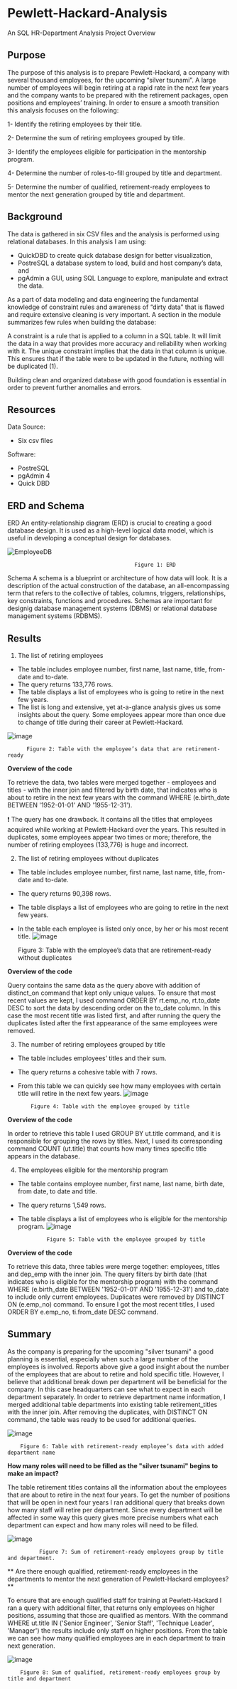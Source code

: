 # Pewlett-Hackard-Analysis
An SQL HR-Department Analysis
Project Overview
## Purpose
The purpose of this analysis is to prepare Pewlett-Hackard, a company with several thousand employees, for the upcoming “silver tsunami”. A large number of employees will begin retiring at a rapid rate in the next few years and the company wants to be prepared with the retirement packages, open positions and employees’ training. In order to ensure a smooth transition this analysis focuses on the following:

1- Identify the retiring employees by their title.

2- Determine the sum of retiring employees grouped by title.

3- Identify the employees eligible for participation in the mentorship program.

4- Determine the number of roles-to-fill grouped by title and department.

5- Determine the number of qualified, retirement-ready employees to mentor the next generation grouped by title and department.

## Background
The data is gathered in six CSV files and the analysis is performed using relational databases. In this analysis I am using:

- QuickDBD to create quick database design for better visualization,
- PostreSQL a database system to load, build and host company’s data, and
- pgAdmin a GUI, using SQL Language to explore, manipulate and extract the data.

As a part of data modeling and data engineering the fundamental knowledge of constraint rules and awareness of “dirty data” that is flawed and require extensive cleaning is very important. A section in the module summarizes few rules when building the database:

A constraint is a rule that is applied to a column in a SQL table. It will limit the data in a way that provides more accuracy and reliability when working with it. The unique constraint implies that the data in that column is unique. This ensures that if the table were to be updated in the future, nothing will be duplicated (1).

Building clean and organized database with good foundation is essential in order to prevent further anomalies and errors.

## Resources
Data Source:

- Six csv files

Software:

- PostreSQL
- pgAdmin 4
- Quick DBD

## ERD and Schema
ERD An entity-relationship diagram (ERD) is crucial to creating a good database design. It is used as a high-level logical data model, which is useful in developing a conceptual design for databases.

![EmployeeDB](https://user-images.githubusercontent.com/99419112/162284199-da8e4ca5-5292-49be-bc98-c0faa75c1e58.png)

                                            Figure 1: ERD
                                            
Schema A schema is a blueprint or architecture of how data will look. It is a description of the actual construction of the database, an all-encompassing term that refers to the collective of tables, columns, triggers, relationships, key constraints, functions and procedures. Schemas are important for designig database management systems (DBMS) or relational database management systems (RDBMS).

## Results
1. The list of retiring employees

- The table includes employee number, first name, last name, title, from-date and to-date.
- The query returns 133,776 rows.
- The table displays a list of employees who is going to retire in the next few years.
- The list is long and extensive, yet at-a-glance analysis gives us some insights about the query. Some employees appear more than once due to change of title during their career at Pewlett-Hackard.

![image](https://user-images.githubusercontent.com/99419112/162284554-f4d15c73-2ce9-46c8-ad20-950b3069d00f.png)

          Figure 2: Table with the employee’s data that are retirement-ready
         
**Overview of the code**

To retrieve the data, two tables were merged together - employees and titles - with the inner join and filtered by birth date, that indicates who is about to retire in the next few years with the command WHERE (e.birth_date BETWEEN '1952-01-01' AND '1955-12-31').

❗ The query has one drawback. It contains all the titles that employees acquired while working at Pewlett-Hackard over the years. This resulted in duplicates, some employees appear two times or more; therefore, the number of retiring employees (133,776) is huge and incorrect.

2. The list of retiring employees without duplicates

- The table includes employee number, first name, last name, title, from-date and to-date.
- The query returns 90,398 rows.
- The table displays a list of employees who are going to retire in the next few years.
- In the table each employee is listed only once, by her or his most recent title.
![image](https://user-images.githubusercontent.com/99419112/162284891-a467575c-88ba-4c84-9926-bb1b669a2ca5.png)

     Figure 3: Table with the employee’s data that are retirement-ready without duplicates
     
**Overview of the code**

Query contains the same data as the query above with addition of distinct_on command that kept only unique values. To ensure that most recent values are kept, I used command ORDER BY rt.emp_no, rt.to_date DESC to sort the data by descending order on the to_date column. In this case the most recent title was listed first, and after running the query the duplicates listed after the first appearance of the same employees were removed.

3. The number of retiring employees grouped by title

- The table includes employees’ titles and their sum.
- The query returns a cohesive table with 7 rows.
- From this table we can quickly see how many employees with certain title will retire in the next few years.
![image](https://user-images.githubusercontent.com/99419112/162285117-ae44763f-06f0-462c-895f-bf6582496d14.png)
          
          Figure 4: Table with the employee grouped by title


**Overview of the code**

In order to retrieve this table I used GROUP BY ut.title command, and it is responsible for grouping the rows by titles. Next, I used its corresponding command COUNT (ut.title) that counts how many times specific title appears in the database.

4. The employees eligible for the mentorship program

- The table contains employee number, first name, last name, birth date, from date, to date and title.
- The query returns 1,549 rows.
- The table displays a list of employees who is eligible for the mentorship program.
![image](https://user-images.githubusercontent.com/99419112/162285273-b83aefca-feec-4a00-adfa-e6b4af94043f.png)

               Figure 5: Table with the employee grouped by title
               
**Overview of the code**

To retrieve this data, three tables were merge together: employees, titles and dep_emp with the inner join. The query filters by birth date (that indicates who is eligible for the mentorship program) with the command WHERE (e.birth_date BETWEEN '1952-01-01' AND '1955-12-31') and to_date to include only current employees. Duplicates were removed by DISTINCT ON (e.emp_no) command. To ensure I got the most recent titles, I used ORDER BY e.emp_no, ti.from_date DESC command.

## Summary

As the company is preparing for the upcoming "silver tsunami" a good planning is essential, especially when such a large number of the employees is involved. Reports above give a good insight about the number of the employees that are about to retire and hold specific title. However, I believe that additional break down per department will be beneficial for the company. In this case headquarters can see what to expect in each department separately. In order to retrieve department name information, I merged additional table departments into existing table retirement_titles with the inner join. After removing the duplicates, with DISTINCT ON command, the table was ready to be used for additional queries.

![image](https://user-images.githubusercontent.com/99419112/162285742-520c9251-7640-4b27-9a26-3821fca81ec1.png)

        Figure 6: Table with retirement-ready employee’s data with added department name
        
**How many roles will need to be filled as the "silver tsunami" begins to make an impact?**

The table retirement titles contains all the information about the employees that are about to retire in the next four years. To get the number of positions that will be open in next four years I ran additional query that breaks down how many staff will retire per department. Since every department will be affected in some way this query gives more precise numbers what each department can expect and how many roles will need to be filled.

![image](https://user-images.githubusercontent.com/99419112/162286408-e75dd0cb-26ad-4285-beba-68322260d4e5.png)

              Figure 7: Sum of retirement-ready employees group by title and department.
              
** Are there enough qualified, retirement-ready employees in the departments to mentor the next generation of Pewlett-Hackard employees?**

To ensure that are enough qualified staff for training at Pewlett-Hackard I ran a query with additional filter, that returns only employees on higher positions, assuming that those are qualified as mentors. With the command WHERE ut.title IN ('Senior Engineer', 'Senior Staff', 'Technique Leader', 'Manager') the results include only staff on higher positions. From the table we can see how many qualified employees are in each department to train next generation.

![image](https://user-images.githubusercontent.com/99419112/162286601-60ff53fd-dc6f-4da7-aca6-c25f5ed698a2.png)

        Figure 8: Sum of qualified, retirement-ready employees group by title and department
        
 


